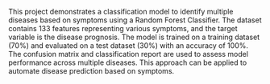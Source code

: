 This project demonstrates a classification model to identify multiple diseases based on symptoms using a Random Forest Classifier. 
The dataset contains 133 features representing various symptoms, and the target variable is the disease prognosis.
The model is trained on a training dataset (70%) and evaluated on a test dataset (30%) with an accuracy of 100%. 
The confusion matrix and classification report are used to assess model performance across multiple diseases. 
This approach can be applied to automate disease prediction based on symptoms.
